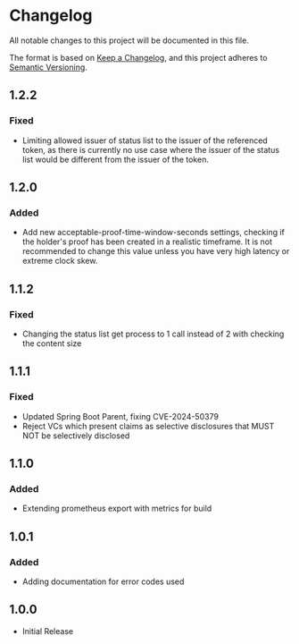# Changelog

All notable changes to this project will be documented in this file.

The format is based on [Keep a Changelog](https://keepachangelog.com/en/1.1.0/),
and this project adheres to [Semantic Versioning](https://semver.org/spec/v2.0.0.html).

## 1.2.2

### Fixed

- Limiting allowed issuer of status list to the issuer of the referenced token, as there is currently 
 no use case where the issuer of the status list would be different from the issuer of the token.

## 1.2.0

### Added

- Add new acceptable-proof-time-window-seconds settings, checking if the holder's proof has been created in a realistic
  timeframe. It is not recommended to change this value unless you have very high latency or extreme clock skew.

## 1.1.2

### Fixed

- Changing the status list get process to 1 call instead of 2 with checking the content size

## 1.1.1

### Fixed

- Updated Spring Boot Parent, fixing CVE-2024-50379
- Reject VCs which present claims as selective disclosures that MUST NOT be selectively disclosed

## 1.1.0

### Added

- Extending prometheus export with metrics for build

## 1.0.1

### Added

- Adding documentation for error codes used

## 1.0.0

- Initial Release
